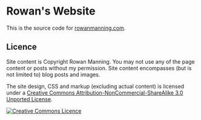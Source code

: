
Rowan's Website
===============

This is the source code for [rowanmanning.com][site].

Licence
-------

Site content is Copyright Rowan Manning. You may not use any of the page content or posts without my permission. Site content encompasses (but is not limited to) blog posts and images.

The site design, CSS and markup (excluding actual content) is licensed under a [Creative Commons Attribution-NonCommercial-ShareAlike 3.0 Unported License][cc-by-nc-sa].

[![Creative Commons Licence][cc-img]][cc-by-nc-sa]



[cc-by-nc-sa]: http://creativecommons.org/licenses/by-nc-sa/3.0/deed.en_GB
[cc-img]: http://i.creativecommons.org/l/by-nc-sa/3.0/88x31.png
[site]: http://rowanmanning.com/
